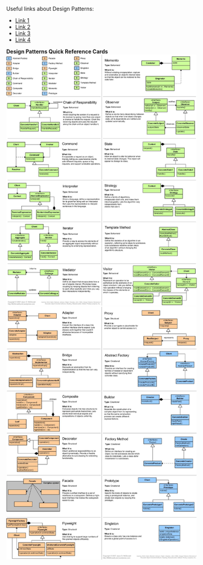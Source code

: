 Useful links about Design Patterns:

* [Link 1](https://www.tutorialspoint.com/design_pattern/index.htm)
* [Link 2](https://habr.com/en/post/210288/)
* [Link 3](https://www.youtube.com/playlist?list=PLlsMRoVt5sTPgGbinwOVnaF1mxNeLAD7P)
* [Link 4](https://www.youtube.com/playlist?list=PLwcDaxeEINactCC4mly7RQon5juIpH-Q3)


 **Design Patterns Quick Reference Cards**
![pic 1](pic/designpatterns1.jpg)
![pic 2](pic/designpatterns2.jpg)
